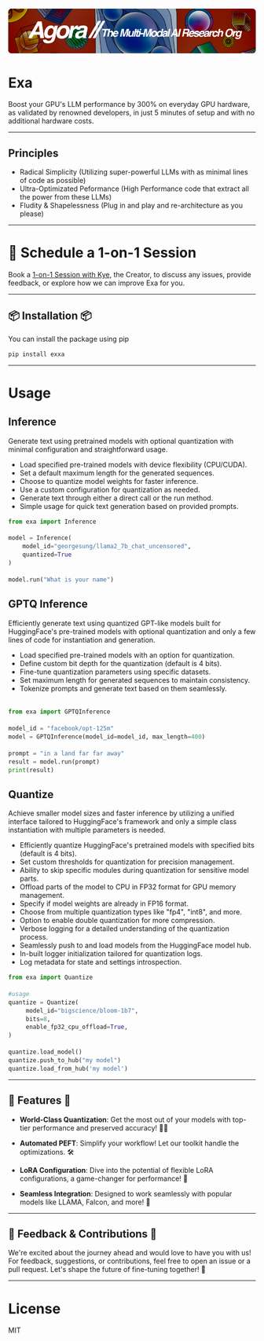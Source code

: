 [![Multi-Modality](agorabanner.png)](https://discord.gg/qUtxnK2NMf)

# Exa
Boost your GPU's LLM performance by 300% on everyday GPU hardware, as validated by renowned developers, in just 5 minutes of setup and with no additional hardware costs.

-----

## Principles
- Radical Simplicity (Utilizing super-powerful LLMs with as minimal lines of code as possible)
- Ultra-Optimizated Peformance (High Performance code that extract all the power from these LLMs)
- Fludity & Shapelessness (Plug in and play and re-architecture as you please)

---

# 🤝 Schedule a 1-on-1 Session
Book a [1-on-1 Session with Kye](https://calendly.com/apacai/agora), the Creator, to discuss any issues, provide feedback, or explore how we can improve Exa for you.

---

## 📦 Installation 📦
You can install the package using pip

```bash
pip install exxa
```
-----



# Usage

## Inference
Generate text using pretrained models with optional quantization with minimal configuration and straightforward usage.

- Load specified pre-trained models with device flexibility (CPU/CUDA).
- Set a default maximum length for the generated sequences.
- Choose to quantize model weights for faster inference.
- Use a custom configuration for quantization as needed.
- Generate text through either a direct call or the run method.
- Simple usage for quick text generation based on provided prompts.

```python
from exa import Inference

model = Inference(
    model_id="georgesung/llama2_7b_chat_uncensored",
    quantized=True
)

model.run("What is your name")
```


## GPTQ Inference
Efficiently generate text using quantized GPT-like models built for HuggingFace's pre-trained models with optional quantization and only a few lines of code for instantiation and generation.

- Load specified pre-trained models with an option for quantization.
- Define custom bit depth for the quantization (default is 4 bits).
- Fine-tune quantization parameters using specific datasets.
- Set maximum length for generated sequences to maintain consistency.
- Tokenize prompts and generate text based on them seamlessly.

```python

from exa import GPTQInference

model_id = "facebook/opt-125m"
model = GPTQInference(model_id=model_id, max_length=400)

prompt = "in a land far far away"
result = model.run(prompt)
print(result)

```

## Quantize
Achieve smaller model sizes and faster inference by utilizing a unified interface tailored to HuggingFace's framework and only a simple class instantiation with multiple parameters is needed.
- Efficiently quantize HuggingFace's pretrained models with specified bits (default is 4 bits).
- Set custom thresholds for quantization for precision management.
- Ability to skip specific modules during quantization for sensitive model parts.
- Offload parts of the model to CPU in FP32 format for GPU memory management.
- Specify if model weights are already in FP16 format.
- Choose from multiple quantization types like "fp4", "int8", and more.
- Option to enable double quantization for more compression.
- Verbose logging for a detailed understanding of the quantization process.
- Seamlessly push to and load models from the HuggingFace model hub.
- In-built logger initialization tailored for quantization logs.
- Log metadata for state and settings introspection.


```python
from exa import Quantize

#usage
quantize = Quantize(
     model_id="bigscience/bloom-1b7",
     bits=8,
     enable_fp32_cpu_offload=True,
)

quantize.load_model()
quantize.push_to_hub("my model")
quantize.load_from_hub('my model')


```

-----

## 🎉 Features 🎉

- **World-Class Quantization**: Get the most out of your models with top-tier performance and preserved accuracy! 🏋️‍♂️
  
- **Automated PEFT**: Simplify your workflow! Let our toolkit handle the optimizations. 🛠️

- **LoRA Configuration**: Dive into the potential of flexible LoRA configurations, a game-changer for performance! 🌌

- **Seamless Integration**: Designed to work seamlessly with popular models like LLAMA, Falcon, and more! 🤖

----

## 💌 Feedback & Contributions 💌

We're excited about the journey ahead and would love to have you with us! For feedback, suggestions, or contributions, feel free to open an issue or a pull request. Let's shape the future of fine-tuning together! 🌱

------


# License
MIT



